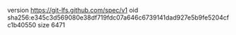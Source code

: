 version https://git-lfs.github.com/spec/v1
oid sha256:e345c3d569080e38df719fdc07a646c6739141dad927e5b9fe5204cfc1b40550
size 6471
